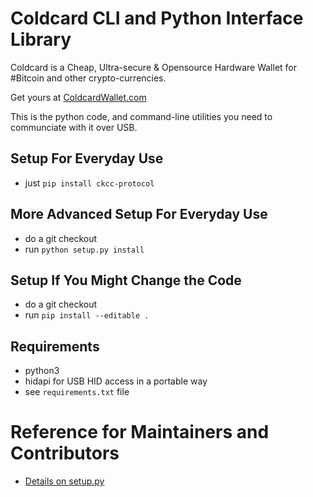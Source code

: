 # Coldcard CLI and Python Interface Library

Coldcard is a Cheap, Ultra-secure & Opensource Hardware Wallet
for #Bitcoin and other crypto-currencies. 

Get yours at [ColdcardWallet.com](http://coldcardwallet.com)

This is the python code, and command-line utilities you need to communciate with it over USB.

## Setup For Everyday Use

- just `pip install ckcc-protocol`

## More Advanced Setup For Everyday Use

- do a git checkout
- run `python setup.py install`

## Setup If You Might Change the Code


- do a git checkout
- run `pip install --editable .`


## Requirements

- python3
- hidapi for USB HID access in a portable way
- see `requirements.txt` file

# Reference for Maintainers and Contributors

- [Details on setup.py](https://packaging.python.org/tutorials/packaging-projects/)

